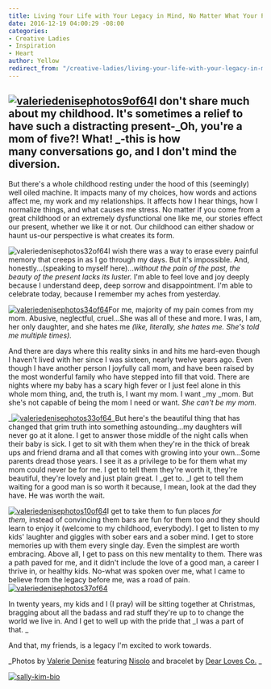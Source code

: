 ```yaml
---
title: Living Your Life with Your Legacy in Mind, No Matter What Your Past Holds
date: 2016-12-19 04:00:29 -08:00
categories:
- Creative Ladies
- Inspiration
- Heart
author: Yellow
redirect_from: "/creative-ladies/living-your-life-with-your-legacy-in-mind-no-matter-what-your-past-holds/"
---
```


## [![valeriedenisephotos9of64](https://yellow-blog-images.imgix.net/2016/12/ValerieDenisePhotos9of64.jpg)](https://yellow-blog-images.imgix.net/2016/12/ValerieDenisePhotos9of64.jpg)I don't share much about my childhood. It's sometimes a relief to have such a distracting present-_Oh, you're a mom of five?! What! _-this is how many conversations go, and I don't mind the diversion.

But there's a whole childhood resting under the hood of this (seemingly) well oiled machine. It impacts many of my choices, how words and actions affect me, my work and my relationships. It affects how I hear things, how I normalize things, and what causes me stress. No matter if you come from a great childhood or an extremely dysfunctional one like me, our stories effect our present, whether we like it or not. Our childhood can either shadow or haunt us-our perspective is what creates its form.

![valeriedenisephotos32of64](https://yellow-blog-images.imgix.net/2016/12/ValerieDenisePhotos32of64.jpg)I wish there was a way to erase every painful memory that creeps in as I go through my days. But it's impossible. And, honestly...(speaking to myself here)..._without the pain of the past, the beauty of the present lacks its luster._ I'm able to feel love and joy deeply because I understand deep, deep sorrow and disappointment. I'm able to celebrate today, because I remember my aches from yesterday.

[![valeriedenisephotos34of64](https://yellow-blog-images.imgix.net/2016/12/ValerieDenisePhotos34of64.jpg)](https://yellow-blog-images.imgix.net/2016/12/ValerieDenisePhotos34of64.jpg)For me, majority of my pain comes from my mom. Abusive, neglectful, cruel...She was all of these and more. I was, I am, her only daughter, and she hates me _(like, literally, she hates me. She's told me multiple times).[  
](https://yellow-blog-images.imgix.net/2016/12/ValerieDenisePhotos32of64.jpg)_

And there are days where this reality sinks in and hits me hard-even though I haven't lived with her since I was sixteen, nearly twelve years ago. Even though I have another person I joyfully call mom, and have been raised by the most wonderful family who have stepped into fill that void. There are nights where my baby has a scary high fever or I just feel alone in this whole mom thing, and, the truth is, I want my mom. I want _my _mom. But she's not capable of being the mom I need or want. _She can't be my mom._

_[![valeriedenisephotos33of64](https://yellow-blog-images.imgix.net/2016/12/ValerieDenisePhotos33of64.jpg)](https://yellow-blog-images.imgix.net/2016/12/ValerieDenisePhotos33of64.jpg)_But here's the beautiful thing that has changed that grim truth into something astounding...my daughters will never go at it alone. I get to answer those middle of the night calls when their baby is sick. I get to sit with them when they're in the thick of break ups and friend drama and all that comes with growing into your own...Some parents dread those years. I see it as a privilege to be for them what my mom could never be for me. I get to tell them they're worth it, they're beautiful, they're lovely and just plain great. I _get to. _I get to tell them waiting for a good man is so worth it because, I mean, look at the dad they have. He was worth the wait.

[![valeriedenisephotos10of64](https://yellow-blog-images.imgix.net/2016/12/ValerieDenisePhotos10of64.jpg)](https://yellow-blog-images.imgix.net/2016/12/ValerieDenisePhotos10of64.jpg)I get to take them to fun places _for them,_ instead of convincing them bars are fun for them too and they should learn to enjoy it (welcome to my childhood, everybody). I get to listen to my kids' laughter and giggles with sober ears and a sober mind. I get to store memories up with them every single day. Even the simplest are worth embracing. Above all, I get to pass on this new mentality to them. There was a path paved for me, and it didn't include the love of a good man, a career I thrive in, or healthy kids. No-what was spoken over me, what I came to believe from the legacy before me, was a road of pain.[![valeriedenisephotos37of64](https://yellow-blog-images.imgix.net/2016/12/ValerieDenisePhotos37of64.jpg)](https://yellow-blog-images.imgix.net/2016/12/ValerieDenisePhotos37of64.jpg)

In twenty years, my kids and I (I pray) will be sitting together at Christmas, bragging about all the badass and rad stuff they're up to to change the world we live in. And I get to well up with the pride that _I was a part of that. _

And that, my friends, is a legacy I'm excited to work towards.

_Photos by [Valerie Denise](http://www.valeriedenisephotos.com/) featuring [Nisolo](https://nisolo.com/) and bracelet by [Dear Loves Co.](https://www.dearlovesco.com/products/moon) _

[![sally-kim-bio](https://yellow-blog-images.imgix.net/2016/11/Sally-Kim-Bio.jpg)](http://lettersfromamister.tumblr.com/)
